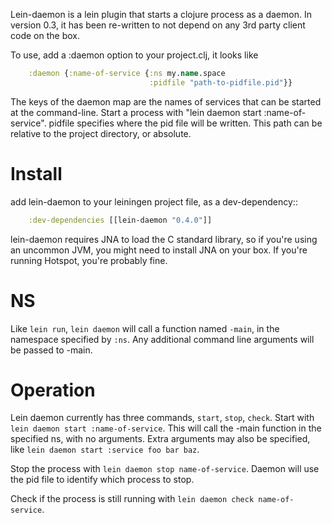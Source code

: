 Lein-daemon is a lein plugin that starts a clojure process as a daemon. In version 0.3, it has been re-written to not depend on any 3rd party client code on the box.

To use, add a :daemon option to your project.clj, it looks like

```clojure
    :daemon {:name-of-service {:ns my.name.space
                               :pidfile "path-to-pidfile.pid"}}
```

The keys of the daemon map are the names of services that can be started at the command-line. Start a process with "lein daemon start :name-of-service". pidfile specifies where the pid file will be written. This path can be relative to the project directory, or absolute. 

Install
=======
add lein-daemon to your leiningen project file, as a dev-dependency::

```clojure
    :dev-dependencies [[lein-daemon "0.4.0"]]
```
    
lein-daemon requires JNA to load the C standard library, so if you're using an uncommon JVM, you might need to install JNA on your box. If you're running Hotspot, you're probably fine.

NS
==
Like `lein run`, `lein daemon` will call a function named `-main`, in the namespace specified by `:ns`. Any additional command line arguments will be passed to -main.

Operation
=========
Lein daemon currently has three commands, `start`, `stop`, `check`. Start with `lein daemon start :name-of-service`. This will call the -main function in the specified ns, with no arguments. Extra arguments may also be specified, like `lein daemon start :service foo bar baz`.

Stop the process with `lein daemon stop name-of-service`. Daemon will use the pid file to identify which process to stop.

Check if the process is still running with `lein daemon check name-of-service`.
